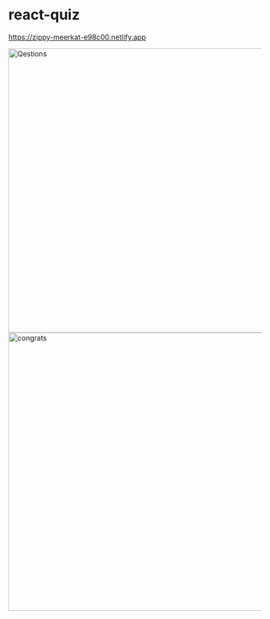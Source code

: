 # react-quiz


https://zippy-meerkat-e98c00.netlify.app

<img width="565" alt="Qestions" src="https://user-images.githubusercontent.com/102246247/175936082-6d7183bc-58cc-478f-9f87-42989b1dd718.png">


<img width="553" alt="congrats" src="https://user-images.githubusercontent.com/102246247/175936139-90dd1d11-e644-478a-a794-a77b4c180f00.png">

